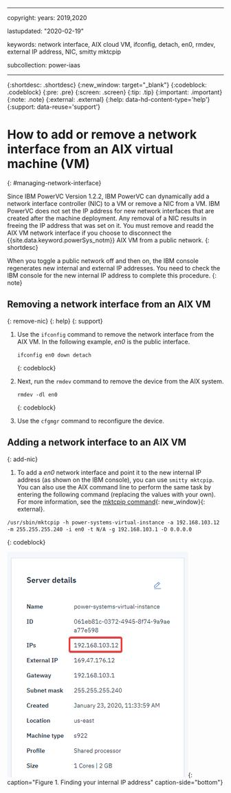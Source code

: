 ﻿---

copyright:
  years: 2019,2020

lastupdated: "2020-02-19"

keywords: network interface, AIX cloud VM, ifconfig, detach, en0, rmdev, external IP address, NIC, smitty mktcpip

subcollection: power-iaas

---

{:shortdesc: .shortdesc}
{:new_window: target="_blank"}
{:codeblock: .codeblock}
{:pre: .pre}
{:screen: .screen}
{:tip: .tip}
{:important: .important}
{:note: .note}
{:external: .external}
{:help: data-hd-content-type='help'}
{:support: data-reuse='support'}

# How to add or remove a network interface from an AIX virtual machine (VM)
{: #managing-network-interface}

Since IBM PowerVC Version 1.2.2, IBM PowerVC can dynamically add a network interface controller (NIC) to a VM or remove a NIC from a VM. IBM PowerVC does not set the IP address for new network interfaces that are created after the machine deployment. Any removal of a NIC results in freeing the IP address that was set on it.  You must remove and readd the AIX VM network interface if you choose to disconnect the {{site.data.keyword.powerSys_notm}} AIX VM from a public network.
{: shortdesc}

When you toggle a public network off and then on, the IBM console regenerates new internal and external IP addresses. You need to check the IBM console for the new internal IP address to complete this procedure.
{: note}

## Removing a network interface from an AIX VM
{: remove-nic}
{: help}
{: support}

1. Use the `ifconfig` command to remove the network interface from the AIX VM. In the following example, *en0* is the public interface.

    ```
    ifconfig en0 down detach
    ```
    {: codeblock}

2. Next, run the `rmdev` command to remove the device from the AIX system.

    ```
    rmdev -dl en0
    ```
    {: codeblock}

3. Use the `cfgmgr` command to reconfigure the device.

## Adding a network interface to an AIX VM
{: add-nic}

1. To add a *en0* network interface and point it to the new internal IP address (as shown on the IBM console), you can use `smitty mktcpip`. You can also use the AIX command line to perform the same task by entering the following command (replacing the values with your own). For more information, see the [mktcpip command](https://www.ibm.com/support/knowledgecenter/en/ssw_aix_72/m_commands/mktcpip.html){: new_window}{: external}.

```
/usr/sbin/mktcpip -h power-systems-virtual-instance -a 192.168.103.12 -m 255.255.255.240 -i en0 -t N/A -g 192.168.103.1 -D 0.0.0.0
```
{: codeblock}

![Finding your internal IP address](./images/console-internal-ip.png "Finding your internal IP address"){: caption="Figure 1. Finding your internal IP address" caption-side="bottom"}
